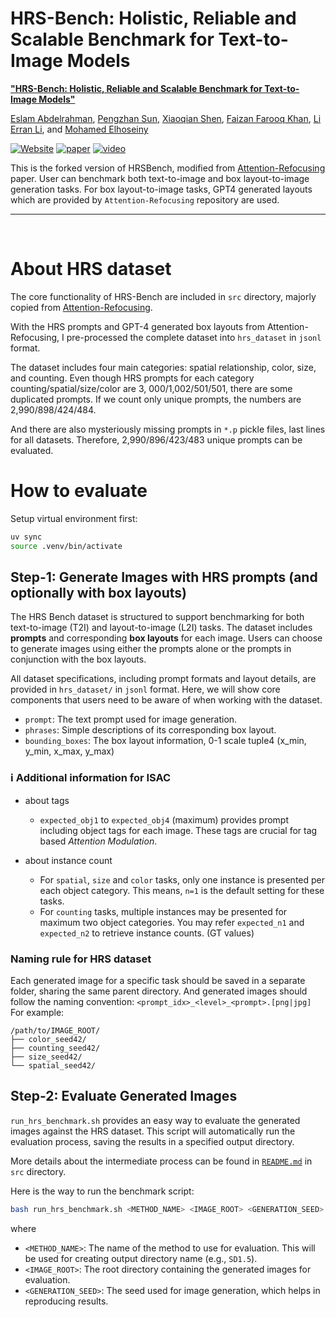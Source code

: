 # HRS-Bench: Holistic, Reliable and Scalable Benchmark for Text-to-Image Models

[**"HRS-Bench: Holistic, Reliable and Scalable Benchmark for Text-to-Image Models"**](https://arxiv.org/abs/2304.05390)

[Eslam Abdelrahman](https://eslambakr.github.io/),
[Pengzhan Sun](https://pengzhansun.github.io/),
[Xiaoqian Shen](https://scholar.google.com/citations?user=uToGtIwAAAAJ&hl=en),
[Faizan Farooq Khan](https://scholar.google.com/citations?user=vwEC-jUAAAAJ&hl=en),
[Li Erran Li](https://scholar.google.com/citations?user=GkMfzy4AAAAJ&hl=en),
and [Mohamed Elhoseiny](https://scholar.google.com/citations?user=iRBUTOAAAAAJ&hl=en)

[![Website](https://img.shields.io/badge/Project-Website-87CEEB)](https://eslambakr.github.io/hrsbench.github.io/)
[![paper](https://img.shields.io/badge/arXiv-Paper-<COLOR>.svg)](https://arxiv.org/abs/2304.05390)
[![video](https://img.shields.io/badge/Video-Presentation-F9D371)](https://hrsbench.github.io/index.html)

This is the forked version of HRSBench, modified from [Attention-Refocusing](https://github.com/Attention-Refocusing/attention-refocusing) paper. User can benchmark both text-to-image and box layout-to-image generation tasks.
For box layout-to-image tasks, GPT4 generated layouts which are provided by `Attention-Refocusing` repository are used.

---
<br>

# About HRS dataset

The core functionality of HRS-Bench are included in `src` directory, majorly copied from [Attention-Refocusing](https://github.com/Attention-Refocusing/attention-refocusing).

With the HRS prompts and GPT-4 generated box layouts from Attention-Refocusing, I pre-processed the complete dataset into `hrs_dataset` in `jsonl` format. 

The dataset includes four main categories: spatial relationship, color, size, and counting. Even though HRS prompts for each category counting/spatial/size/color are 3, 000/1,002/501/501, there are some duplicated prompts. If we count only unique prompts, the numbers are 2,990/898/424/484.

And there are also mysteriously missing prompts in `*.p` pickle files, last lines for all datasets. Therefore, 2,990/896/423/483 unique prompts can be evaluated.


# How to evaluate

Setup virtual environment first:
```bash
uv sync
source .venv/bin/activate
```

## Step-1: Generate Images with HRS prompts (and optionally with box layouts)

The HRS Bench dataset is structured to support benchmarking for both text-to-image (T2I) and layout-to-image (L2I) tasks. The dataset includes **prompts** and corresponding **box layouts** for each image. Users can choose to generate images using either the prompts alone or the prompts in conjunction with the box layouts.

All dataset specifications, including prompt formats and layout details, are provided in `hrs_dataset/` in `jsonl` format. Here, we will show core components that users need to be aware of when working with the dataset.

- `prompt`: The text prompt used for image generation.
- `phrases`: Simple descriptions of its corresponding box layout.
- `bounding_boxes`: The box layout information, 0-1 scale tuple4 (x_min, y_min, x_max, y_max)

### ℹ️ Additional information for ISAC

- about tags
  - `expected_obj1` to `expected_obj4` (maximum) provides prompt including object tags for each image. These tags are crucial for tag based *Attention Modulation*.

- about instance count 
  - For `spatial`, `size` and `color` tasks, only one instance is presented per each object category. This means, `n=1` is the default setting for these tasks.
  - For `counting` tasks, multiple instances may be presented for maximum two object categories. You may refer `expected_n1` and `expected_n2` to retrieve instance counts. (GT values) 

### Naming rule for HRS dataset

Each generated image for a specific task should be saved in a separate folder, sharing the same parent directory. And generated images should follow the naming convention: `<prompt_idx>_<level>_<prompt>.[png|jpg]` For example:

```
/path/to/IMAGE_ROOT/
├── color_seed42/
├── counting_seed42/
├── size_seed42/
└── spatial_seed42/
```

## Step-2: Evaluate Generated Images

`run_hrs_benchmark.sh` provides an easy way to evaluate the generated images against the HRS dataset. This script will automatically run the evaluation process, saving the results in a specified output directory.

More details about the intermediate process can be found in [`README.md`](src/README.md) in `src` directory.

Here is the way to run the benchmark script:

```bash
bash run_hrs_benchmark.sh <METHOD_NAME> <IMAGE_ROOT> <GENERATION_SEED>
```

where
- `<METHOD_NAME>`: The name of the method to use for evaluation. This will be used for creating output directory name (e.g., `SD1.5`).
- `<IMAGE_ROOT>`: The root directory containing the generated images for evaluation.
- `<GENERATION_SEED>`: The seed used for image generation, which helps in reproducing results.